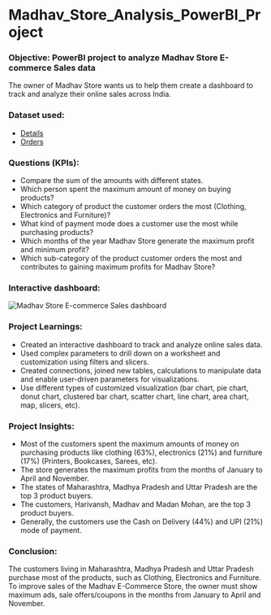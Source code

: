 # Madhav_Store_Analysis_PowerBI_Project

### Objective: PowerBI project to analyze Madhav Store E-commerce Sales data
The owner of Madhav Store wants us to help them create a dashboard to track and analyze their online sales across India.

### Dataset used:
- <a href="https://github.com/Chaitanya101101/Madhav_Store_Analysis_PowerBI/blob/main/Details.csv">Details</a>
- <a href="https://github.com/Chaitanya101101/Madhav_Store_Analysis_PowerBI/blob/main/Orders.csv">Orders</a>

### Questions (KPIs):
- Compare the sum of the amounts with different states.
- Which person spent the maximum amount of money on buying products?
- Which category of product the customer orders the most (Clothing, Electronics and Furniture)?
- What kind of payment mode does a customer use the most while purchasing products?
- Which months of the year Madhav Store generate the maximum profit and minimum profit?
- Which sub-category of the product customer orders the most and contributes to gaining maximum profits for Madhav Store?

### Interactive dashboard:
![Madhav Store E-commerce Sales dashboard](https://github.com/Chaitanya101101/Madhav_Store_Analysis_PowerBI/assets/128048654/333e621a-0fb7-444a-a91c-3968fb003071)

### Project Learnings:
- Created an interactive dashboard to track and analyze online sales data.
- Used complex parameters to drill down on a worksheet and customization using filters and slicers.
- Created connections, joined new tables, calculations to manipulate data and enable user-driven parameters for visualizations.
- Use different types of customized visualization (bar chart, pie chart, donut chart, clustered bar chart, scatter chart, line chart, area chart, map, slicers, etc).

### Project Insights:
- Most of the customers spent the maximum amounts of money on purchasing products like clothing (63%), electronics (21%) and furniture (17%) (Printers, Bookcases, Sarees, etc).
- The store generates the maximum profits from the months of January to April and November.
- The states of Maharashtra, Madhya Pradesh and Uttar Pradesh are the top 3 product buyers.
- The customers, Harivansh, Madhav and Madan Mohan, are the top 3 product buyers.
- Generally, the customers use the Cash on Delivery (44%) and UPI (21%) mode of payment.

### Conclusion:
The customers living in Maharashtra, Madhya Pradesh and Uttar Pradesh purchase most of the products, such as Clothing, Electronics and Furniture. To improve sales of the Madhav E-Commerce Store, the owner must show maximum ads, sale offers/coupons in the months from January to April and November.
